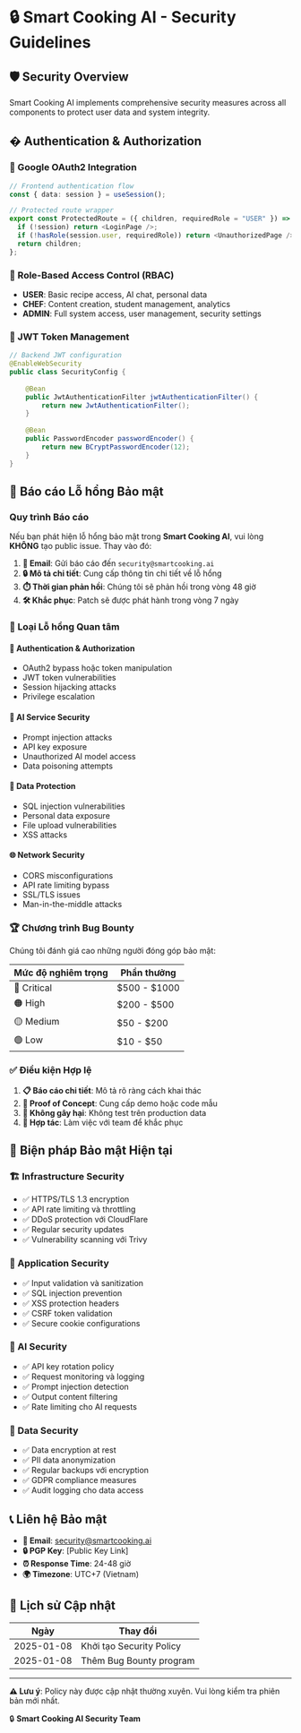 # 🔒 Smart Cooking AI - Security Guidelines

## 🛡️ Security Overview

Smart Cooking AI implements comprehensive security measures across all components to protect user data and system integrity.

## � Authentication & Authorization

### 🎫 Google OAuth2 Integration
```typescript
// Frontend authentication flow
const { data: session } = useSession();

// Protected route wrapper
export const ProtectedRoute = ({ children, requiredRole = "USER" }) => {
  if (!session) return <LoginPage />;
  if (!hasRole(session.user, requiredRole)) return <UnauthorizedPage />;
  return children;
};
```

### 👥 Role-Based Access Control (RBAC)
- **USER**: Basic recipe access, AI chat, personal data
- **CHEF**: Content creation, student management, analytics
- **ADMIN**: Full system access, user management, security settings

### 🔐 JWT Token Management
```java
// Backend JWT configuration
@EnableWebSecurity
public class SecurityConfig {
    
    @Bean
    public JwtAuthenticationFilter jwtAuthenticationFilter() {
        return new JwtAuthenticationFilter();
    }
    
    @Bean
    public PasswordEncoder passwordEncoder() {
        return new BCryptPasswordEncoder(12);
    }
}
```

## 🚨 Báo cáo Lỗ hổng Bảo mật

### Quy trình Báo cáo

Nếu bạn phát hiện lỗ hổng bảo mật trong **Smart Cooking AI**, vui lòng **KHÔNG** tạo public issue. Thay vào đó:

1. **📧 Email**: Gửi báo cáo đến `security@smartcooking.ai`
2. **🔒 Mô tả chi tiết**: Cung cấp thông tin chi tiết về lỗ hổng
3. **⏱️ Thời gian phản hồi**: Chúng tôi sẽ phản hồi trong vòng 48 giờ
4. **🛠️ Khắc phục**: Patch sẽ được phát hành trong vòng 7 ngày

### 🎯 Loại Lỗ hổng Quan tâm

#### 🔐 Authentication & Authorization

- OAuth2 bypass hoặc token manipulation
- JWT token vulnerabilities
- Session hijacking attacks
- Privilege escalation

#### 🤖 AI Service Security

- Prompt injection attacks
- API key exposure
- Unauthorized AI model access
- Data poisoning attempts

#### 💾 Data Protection

- SQL injection vulnerabilities
- Personal data exposure
- File upload vulnerabilities
- XSS attacks

#### 🌐 Network Security

- CORS misconfigurations
- API rate limiting bypass
- SSL/TLS issues
- Man-in-the-middle attacks

### 🏆 Chương trình Bug Bounty

Chúng tôi đánh giá cao những người đóng góp bảo mật:

| Mức độ nghiêm trọng | Phần thưởng  |
| ------------------- | ------------ |
| 🔴 Critical         | $500 - $1000 |
| 🟠 High             | $200 - $500  |
| 🟡 Medium           | $50 - $200   |
| 🟢 Low              | $10 - $50    |

### ✅ Điều kiện Hợp lệ

1. **📋 Báo cáo chi tiết**: Mô tả rõ ràng cách khai thác
2. **🧪 Proof of Concept**: Cung cấp demo hoặc code mẫu
3. **🚫 Không gây hại**: Không test trên production data
4. **🤝 Hợp tác**: Làm việc với team để khắc phục

## 🔧 Biện pháp Bảo mật Hiện tại

### 🏗️ Infrastructure Security

- ✅ HTTPS/TLS 1.3 encryption
- ✅ API rate limiting và throttling
- ✅ DDoS protection với CloudFlare
- ✅ Regular security updates
- ✅ Vulnerability scanning với Trivy

### 🔐 Application Security

- ✅ Input validation và sanitization
- ✅ SQL injection prevention
- ✅ XSS protection headers
- ✅ CSRF token validation
- ✅ Secure cookie configurations

### 🤖 AI Security

- ✅ API key rotation policy
- ✅ Request monitoring và logging
- ✅ Prompt injection detection
- ✅ Output content filtering
- ✅ Rate limiting cho AI requests

### 💾 Data Security

- ✅ Data encryption at rest
- ✅ PII data anonymization
- ✅ Regular backups với encryption
- ✅ GDPR compliance measures
- ✅ Audit logging cho data access

## 📞 Liên hệ Bảo mật

- **📧 Email**: security@smartcooking.ai
- **🔒 PGP Key**: [Public Key Link]
- **⏰ Response Time**: 24-48 giờ
- **🌍 Timezone**: UTC+7 (Vietnam)

## 📝 Lịch sử Cập nhật

| Ngày       | Thay đổi                 |
| ---------- | ------------------------ |
| 2025-01-08 | Khởi tạo Security Policy |
| 2025-01-08 | Thêm Bug Bounty program  |

---

**⚠️ Lưu ý**: Policy này được cập nhật thường xuyên. Vui lòng kiểm tra phiên bản mới nhất.

🔒 **Smart Cooking AI Security Team**
